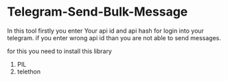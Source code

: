 # Telegram-Send-Bulk-Message


In this tool firstly you enter Your api id and api hash for login into your telegram. if you enter wrong api id than you are not able to 
send messages.

for this you need to install this library

1. PIL
2. telethon
